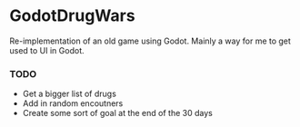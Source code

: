 # GodotDrugWars

Re-implementation of an old game using Godot.  Mainly a way for me to get used to UI in Godot.

### TODO
 - Get a bigger list of drugs
 - Add in random encoutners
 - Create some sort of goal at the end of the 30 days
